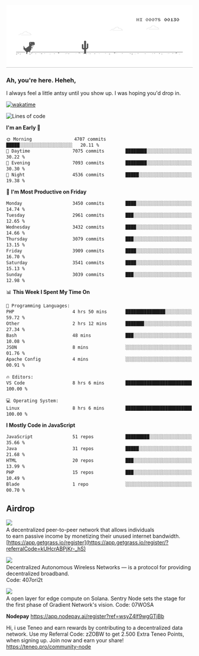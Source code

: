 
<div align="center">
    <img align="center" src="dino.gif">
</div>

### Ah, you're here. Heheh, 
I always feel a little antsy until you show up. I was hoping you'd drop in.

[![wakatime](https://wakatime.com/badge/user/8ad4afa2-1a56-40d1-a949-4663473915b6.svg)](https://wakatime.com/@mrepol742)

<!--START_SECTION:mrepol742-->
![Lines of code](https://img.shields.io/badge/From%20Hello%20World%20I%27ve%20Written-19.6%20million%20lines%20of%20code-blue)

**I'm an Early 🐤** 

```text
🌞 Morning                4707 commits        █████░░░░░░░░░░░░░░░░░░░░   20.11 % 
🌆 Daytime                7075 commits        ████████░░░░░░░░░░░░░░░░░   30.22 % 
🌃 Evening                7093 commits        ████████░░░░░░░░░░░░░░░░░   30.30 % 
🌙 Night                  4536 commits        █████░░░░░░░░░░░░░░░░░░░░   19.38 % 
```
📅 **I'm Most Productive on Friday** 

```text
Monday                   3450 commits        ████░░░░░░░░░░░░░░░░░░░░░   14.74 % 
Tuesday                  2961 commits        ███░░░░░░░░░░░░░░░░░░░░░░   12.65 % 
Wednesday                3432 commits        ████░░░░░░░░░░░░░░░░░░░░░   14.66 % 
Thursday                 3079 commits        ███░░░░░░░░░░░░░░░░░░░░░░   13.15 % 
Friday                   3909 commits        ████░░░░░░░░░░░░░░░░░░░░░   16.70 % 
Saturday                 3541 commits        ████░░░░░░░░░░░░░░░░░░░░░   15.13 % 
Sunday                   3039 commits        ███░░░░░░░░░░░░░░░░░░░░░░   12.98 % 
```


📊 **This Week I Spent My Time On** 

```text
💬 Programming Languages: 
PHP                      4 hrs 50 mins       ███████████████░░░░░░░░░░   59.72 % 
Other                    2 hrs 12 mins       ███████░░░░░░░░░░░░░░░░░░   27.34 % 
Bash                     48 mins             ███░░░░░░░░░░░░░░░░░░░░░░   10.08 % 
JSON                     8 mins              ░░░░░░░░░░░░░░░░░░░░░░░░░   01.76 % 
Apache Config            4 mins              ░░░░░░░░░░░░░░░░░░░░░░░░░   00.91 % 

🔥 Editors: 
VS Code                  8 hrs 6 mins        █████████████████████████   100.00 % 

💻 Operating System: 
Linux                    8 hrs 6 mins        █████████████████████████   100.00 % 
```

**I Mostly Code in JavaScript** 

```text
JavaScript               51 repos            █████████░░░░░░░░░░░░░░░░   35.66 % 
Java                     31 repos            █████░░░░░░░░░░░░░░░░░░░░   21.68 % 
HTML                     20 repos            ███░░░░░░░░░░░░░░░░░░░░░░   13.99 % 
PHP                      15 repos            ███░░░░░░░░░░░░░░░░░░░░░░   10.49 % 
Blade                    1 repo              ░░░░░░░░░░░░░░░░░░░░░░░░░   00.70 % 
```




<!--END_SECTION:mrepol742-->

## Airdrop
<img src="https://app.getgrass.io/_next/image?url=%2Fimages%2Flogos%2Fgrass-logo-dark.png&w=1920&q=75"><br>
A decentralized peer-to-peer network that allows individuals<br> to earn passive income by monetizing their unused internet bandwidth.<br>
[https://app.getgrass.io/register](https://app.getgrass.io/register/?referralCode=kUHcrABPjKr-_hS) 

<img src="https://pbs.twimg.com/profile_images/1811363474284417025/3yGX3CjY_400x400.jpg" width="100"><br>
Decentralized Autonomous Wireless Networks — is a protocol for providing decentralized broadband.<br>
Code: 407ori2t

<img src="https://images.sftcdn.net/images/t_app-icon-m/p/e0c30b4e-875f-4731-aea4-09a15c885a0a/24435018/gradient-sentry-node-logo" width="100"><br>
A open layer for edge compute on Solana. Sentry Node sets the stage for the first phase of Gradient Network's vision.
Code: 07WOSA

**Nodepay**
https://app.nodepay.ai/register?ref=wsyZ4lf9wgGTjBb

Hi, i use Teneo and earn rewards by contributing to a decentralized data network. Use my Referral Code: zZOBW to get 2.500 Extra Teneo Points, when signing up. Join now and earn your share! https://teneo.pro/community-node
